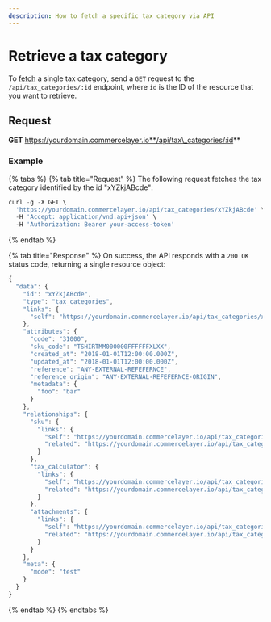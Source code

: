 ```yaml
---
description: How to fetch a specific tax category via API
---
```


# Retrieve a tax category

To [fetch](https://docs.commercelayer.io/developers/fetching-resources) a single tax category, send a `GET` request to the `/api/tax_categories/:id` endpoint, where `id` is the ID of the resource that you want to retrieve.

## Request

**GET** https://yourdomain.commercelayer.io**/api/tax\_categories/:id**

### **Example**

{% tabs %}
{% tab title="Request" %}
The following request fetches the tax category identified by the id "xYZkjABcde":

```javascript
curl -g -X GET \
  'https://yourdomain.commercelayer.io/api/tax_categories/xYZkjABcde' \
  -H 'Accept: application/vnd.api+json' \
  -H 'Authorization: Bearer your-access-token'
```
{% endtab %}

{% tab title="Response" %}
On success, the API responds with a `200 OK` status code, returning a single resource object:

```javascript
{
  "data": {
    "id": "xYZkjABcde",
    "type": "tax_categories",
    "links": {
      "self": "https://yourdomain.commercelayer.io/api/tax_categories/xYZkjABcde"
    },
    "attributes": {
      "code": "31000",
      "sku_code": "TSHIRTMM000000FFFFFFXLXX",
      "created_at": "2018-01-01T12:00:00.000Z",
      "updated_at": "2018-01-01T12:00:00.000Z",
      "reference": "ANY-EXTERNAL-REFEFERNCE",
      "reference_origin": "ANY-EXTERNAL-REFEFERNCE-ORIGIN",
      "metadata": {
        "foo": "bar"
      }
    },
    "relationships": {
      "sku": {
        "links": {
          "self": "https://yourdomain.commercelayer.io/api/tax_categories/xYZkjABcde/relationships/sku",
          "related": "https://yourdomain.commercelayer.io/api/tax_categories/xYZkjABcde/sku"
        }
      },
      "tax_calculator": {
        "links": {
          "self": "https://yourdomain.commercelayer.io/api/tax_categories/xYZkjABcde/relationships/tax_calculator",
          "related": "https://yourdomain.commercelayer.io/api/tax_categories/xYZkjABcde/tax_calculator"
        }
      },
      "attachments": {
        "links": {
          "self": "https://yourdomain.commercelayer.io/api/tax_categories/xYZkjABcde/relationships/attachments",
          "related": "https://yourdomain.commercelayer.io/api/tax_categories/xYZkjABcde/attachments"
        }
      }
    },
    "meta": {
      "mode": "test"
    }
  }
}
```
{% endtab %}
{% endtabs %}

